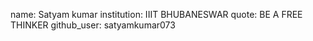 name: Satyam kumar
institution: IIIT BHUBANESWAR
quote: BE A FREE THINKER
github_user: satyamkumar073
